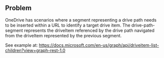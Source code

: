 ## Problem

OneDrive has scenarios where a segment representing a drive path needs to be inserted within a URL to identify a target drive item. The drive-path-segment represents the driveItem referenced by the drive path navigated from the driveItem represented by the previous segment.

See example at: https://docs.microsoft.com/en-us/graph/api/driveitem-list-children?view=graph-rest-1.0

